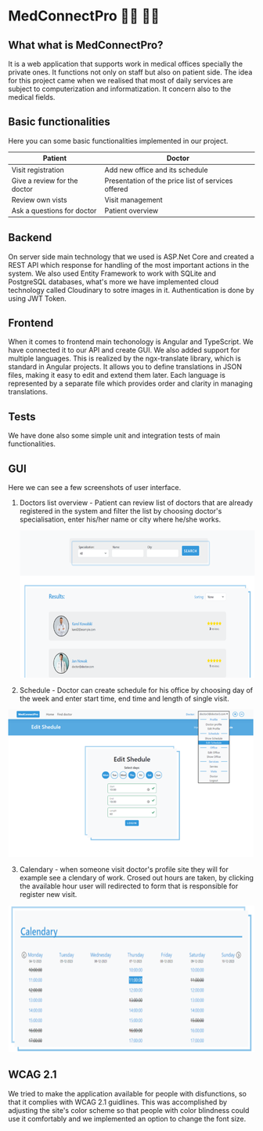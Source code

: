# MedConnectPro :health_worker: :woman_health_worker:

## What what is MedConnectPro?

It is a web application that supports work in medical offices specially the private ones. It functions not only on staff but also on patient side. 
The idea for this project came when we realised that most of daily services are subject to computerization and informatization. It concern also to the medical fields.

## Basic functionalities

Here you can some basic functionalities implemented in our project.

| Patient  | Doctor|
| ------------- | ------------- |
|  Visit registration | Add new office and its schedule |
|  Give a review for the doctor | Presentation of the price list of services offered |
| Review own vists | Visit management |
| Ask a questions for doctor | Patient overview |

## Backend

On server side main technology that we used is ASP.Net Core and created a REST API which response for handling of the most important actions in the system.
We also used Entity Framework to work with SQLite and PostgreSQL databases, what's more we have implemented cloud technology called Cloudinary to sotre images in it. 
Authentication is done by using JWT Token.

## Frontend

When it comes to frontend main techonology is Angular and TypeScript. We have connected it to our API and create GUI. 
We also added support for multiple languages. This is realized by the ngx-translate library, which is standard in Angular projects. It allows you to define translations in JSON files, making it easy to edit and extend them later. 
Each language is represented by a separate file which provides order and clarity in managing translations.

## Tests

We have done also some simple unit and integration tests of main functionalities.

## GUI

Here we can see a few screenshots of user interface.

1. Doctors list overview - Patient can review list of doctors that are already registered in the system and filter the list by choosing doctor's specialisation, enter his/her name or city where he/she works.

   <img src="https://github.com/karolk53/MedConnectPro/blob/29235a1fd8b0bb951d0b3903850a8c5683dab0e2/screenshots/list.png"  height="300px"/>

2. Schedule - Doctor can create schedule for his office by choosing day of the week and enter start time, end time and length of single visit. 

  <img src="https://github.com/karolk53/MedConnectPro/blob/29235a1fd8b0bb951d0b3903850a8c5683dab0e2/screenshots/schedule.png"  height="300px"/>

3. Calendary - when someone visit doctor's profile site they will for example see a clendary of work. Crosed out hours are taken, by clicking the available hour user will redirected to form that is responsible for register new visit.

 <img src="https://github.com/karolk53/MedConnectPro/blob/29235a1fd8b0bb951d0b3903850a8c5683dab0e2/screenshots/calendary.png"  height="300px"/>
   
## WCAG 2.1

We tried to make the application available for people with disfunctions, so that it complies with WCAG 2.1 guidlines. This was accomplished by adjusting the site's color scheme so that people with color blindness could use it comfortably and we implemented an option to change the font size.



